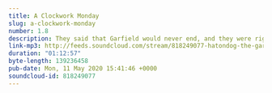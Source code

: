 ```yaml
---
title: A Clockwork Monday
slug: a-clockwork-monday
number: 1.8
description: They said that Garfield would never end, and they were right. But John and Philip have at least caught up to the current year of Garfield, so it’s the end of Season 1. They’ve been on quite a journey, and learned a lot. They’ve read a lot of bad Garfield, but also some good Garfield. 2019 was bad Garfield. The hosts talk about the Porteguese production of a Garfeild musical, and the increasing topicality of Garfield. Philip hoped to have little a lasagna as a treat, and spends much of the episode ping ponging around. John was sad to see the absence of the Daisy costume, and once again had to go to bat for Broccoli. The year, as I said, was bad. Even by his normal standards, Jim Davis showed some real contempt for women this year. He also made it very clear that Garfield wants to cuck Jon, which is a weird direction for the comic to go in, but not an unexpected one. Today’s Box O’ Fun is a discussion about what season 2 will be. We’ve already pretty much decided, but will be putting a poll up anyway. Isn’t democracy wonderful? This’ll be the last episode for a while, but you can currently catch us every Thursday evening doing Late Night With The GarFiles, on twitch.
link-mp3: http://feeds.soundcloud.com/stream/818249077-hatondog-the-garfiles-ep18-a-clockwork-monday.mp3
duration: "01:12:57"
byte-length: 139236458
pub-date: Mon, 11 May 2020 15:41:46 +0000
soundcloud-id: 818249077
---
```

